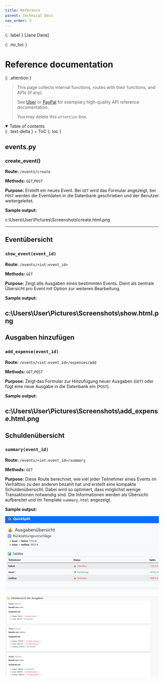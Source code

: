 ```yaml
---
title: Reference
parent: Technical Docs
nav_order: 3
---
```


{: .label }
[Jane Dane]

{: .no_toc }
# Reference documentation

{: .attention }
> This page collects internal functions, routes with their functions, and APIs (if any).
> 
> See [Uber](https://developer.uber.com/docs/drivers/references/api) or [PayPal](https://developer.paypal.com/api/rest/) for exemplary high-quality API reference documentation.
>
> You may delete this `attention` box.

<details open markdown="block">
{: .text-delta }
<summary>Table of contents</summary>
+ ToC
{: toc }
</details>

## events.py

### create_event()

**Route:** `/events/create`

**Methods:** `GET`,`POST`

**Purpose:** Erstellt ein neues Event. Bei `GET` wird das Formular angezeigt, bei `POST` werden die Eventdaten in die Datenbank geschrieben und der Benutzer weitergeleitet.

**Sample output:**

c:\Users\User\Pictures\Screenshots\create.html.png

---

## Eventübersicht

### `show_event(event_id)`

**Route:** `/events/<int:event_id>`

**Methods:** `GET`

**Purpose:** Zeigt alle Ausgaben eines bestimmten Events. Dient als zentrale Übersicht pro Event mit Option zur weiteren Bearbeitung.

**Sample output:**

c:\Users\User\Pictures\Screenshots\show.html.png
---
## Ausgaben hinzufügen

### `add_expense(event_id)`

**Route:** `/events/<int:event_id>/expenses/add`

**Methods:** `GET`,`POST`

**Purpose:** Zeigt das Formular zur Hinzufügung neuer Ausgaben (`GET`) oder fügt eine neue Ausgabe in die Datenbank ein (`POST`).

**Sample output:**

c:\Users\User\Pictures\Screenshots\add_expense.html.png
---

## Schuldenübersicht

### `summary(event_id)`

**Route:** `/events/<int:event_id>/summary`

**Methods:** `GET`

**Purpose:** Diese Route berechnet, wie viel jeder Teilnehmer eines Events im Verhältnis zu den anderen bezahlt hat und erstellt eine kompakte Schuldenübersicht. Dabei wird so optimiert, dass möglichst wenige Transaktionen notwendig sind. Die Informationen werden als Übersicht aufbereitet und im Template `summary.html` angezeigt.

**Sample output:**

![alt text](<summary.html [1].png>)

![alt text](<summary.html [2].png>)